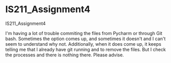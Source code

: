 # IS211_Assignment4
IS211_Assignment4 


I'm having a lot of trouble commiting the files from Pycharm or through Git bash. Sometimes the option comes up, and sometimes it doesn't and I can't seem to understand why not. Additionally, when it does come up, it keeps telling me that I already have git running and to remove the files. But I check the processes and there is nothing there. Please advise.
